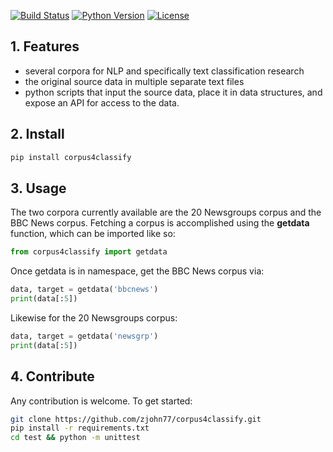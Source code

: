 [![Build Status](https://travis-ci.org/zjohn77/corpus4classify.svg?branch=master)](https://travis-ci.org/zjohn77/corpus4classify)
[![Python Version](https://img.shields.io/pypi/pyversions/corpus4classify.svg?colorB=green&style=plastic)](https://pypi.org/project/corpus4classify/)
[![License](https://img.shields.io/github/license/zjohn77/corpus4classify.svg?style=plastic)](https://opensource.org/licenses/MIT)

## 1. Features
* several corpora for NLP and specifically text classification research
* the original source data in multiple separate text files
* python scripts that input the source data, place it in data structures, and
expose an API for access to the data.

## 2. Install
```sh
pip install corpus4classify
```

## 3. Usage
The two corpora currently available are the 20 Newsgroups corpus and the BBC News corpus. Fetching a corpus is accomplished using the **getdata** function, which can be imported like so:
```python
from corpus4classify import getdata
```

Once getdata is in namespace, get the BBC News corpus via:
```python
data, target = getdata('bbcnews')
print(data[:5])
```

Likewise for the 20 Newsgroups corpus:
```python
data, target = getdata('newsgrp')
print(data[:5])
```

## 4. Contribute
Any contribution is welcome. To get started:
```sh
git clone https://github.com/zjohn77/corpus4classify.git
pip install -r requirements.txt
cd test && python -m unittest
```